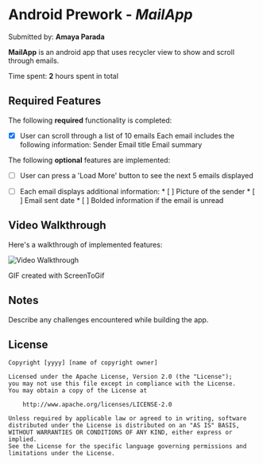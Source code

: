 # Android Prework - *MailApp*

Submitted by: **Amaya Parada**

**MailApp** is an android app that uses recycler view to show and scroll through emails. 

Time spent: **2** hours spent in total

## Required Features

The following **required** functionality is completed:

* [x] User can scroll through a list of 10 emails
      Each email includes the following information:
        Sender
        Email title
        Email summary

The following **optional** features are implemented:

* [ ] User can press a 'Load More' button to see the next 5 emails displayed
* [ ] Each email displays additional information:
      * [ ] Picture of the sender
      * [ ] Email sent date
      * [ ] Bolded information if the email is unread
      

## Video Walkthrough

Here's a walkthrough of implemented features:

<img src='https://i.imgur.com/N9vZrI3.gif' title='Video Walkthrough' width='' alt='Video Walkthrough' />

<!-- Replace this with whatever GIF tool you used! -->
GIF created with ScreenToGif  
<!-- Recommended tools:
[Kap](https://getkap.co/) for macOS
[ScreenToGif](https://www.screentogif.com/) for Windows
[peek](https://github.com/phw/peek) for Linux. -->

## Notes

Describe any challenges encountered while building the app.

## License

    Copyright [yyyy] [name of copyright owner]

    Licensed under the Apache License, Version 2.0 (the "License");
    you may not use this file except in compliance with the License.
    You may obtain a copy of the License at

        http://www.apache.org/licenses/LICENSE-2.0

    Unless required by applicable law or agreed to in writing, software
    distributed under the License is distributed on an "AS IS" BASIS,
    WITHOUT WARRANTIES OR CONDITIONS OF ANY KIND, either express or implied.
    See the License for the specific language governing permissions and
    limitations under the License.
